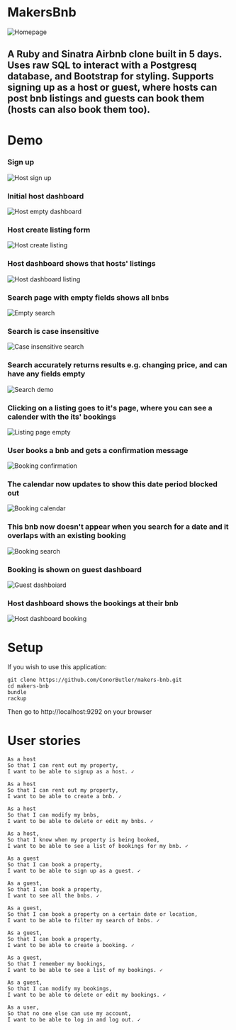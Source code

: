 # MakersBnb

![Homepage](https://i.gyazo.com/f139543830828125a449553a73d90427.jpg)

## A Ruby and Sinatra Airbnb clone built in 5 days. Uses raw SQL to interact with a Postgresq database, and Bootstrap for styling. Supports signing up as a host or guest, where hosts can post bnb listings and guests can book them (hosts can also book them too).

# Demo

### Sign up

![Host sign up](https://i.gyazo.com/15142bc7b4d79a1e237b9384e94ce592.png)

### Initial host dashboard

![Host empty dashboard](https://i.gyazo.com/721c27f091dd7a089988ea8573646142.png)

### Host create listing form

![Host create listing](https://i.gyazo.com/0c7e170dff8617c88b0dc4c279a12a08.png)

### Host dashboard shows that hosts' listings

![Host dashboard listing](https://i.gyazo.com/3c0b7a853bcc87b53c060b6e66fc7a46.png)

### Search page with empty fields shows all bnbs

![Empty search](https://i.gyazo.com/5b0eadb0ce8f793fdda69d7ed0917cba.gif)

### Search is case insensitive

![Case insensitive search](https://i.gyazo.com/e5e13b20a7ceb03307bba0dd748a6c57.gif)

### Search accurately returns results e.g. changing price, and can have any fields empty

![Search demo](https://i.gyazo.com/72ff90faea86cd6c6b416c4b2f4d5b5f.gif)

### Clicking on a listing goes to it's page, where you can see a calender with the its' bookings

![Listing page empty](https://i.gyazo.com/58e67c95baf160df66c27cae4a3d9178.gif)

### User books a bnb and gets a confirmation message

![Booking confirmation](https://i.gyazo.com/8c26bf2c0b69a9c7b34f0ef4d0d02854.gif)

### The calendar now updates to show this date period blocked out

![Booking calendar](https://i.gyazo.com/96cf0d64d996ffcc49b0924cd1aafe0d.png)

### This bnb now doesn't appear when you search for a date and it overlaps with an existing booking

![Booking search](https://i.gyazo.com/1ceddf2216903418295e40f1c1484dbc.gif)

### Booking is shown on guest dashboard

![Guest dashboiard](https://i.gyazo.com/fc4a3a577d3dd572bdea2deac863b1dd.jpg)

### Host dashboard shows the bookings at their bnb

![Host dashboard booking](https://i.gyazo.com/7c6893fa554ad8f06ee51f9ea04a9fa2.jpg)

# Setup

If you wish to use this application:

```
git clone https://github.com/ConorButler/makers-bnb.git
cd makers-bnb
bundle
rackup
```

Then go to http://localhost:9292 on your browser

# User stories

```
As a host
So that I can rent out my property,
I want to be able to signup as a host. ✓

As a host
So that I can rent out my property,
I want to be able to create a bnb. ✓

As a host
So that I can modify my bnbs,
I want to be able to delete or edit my bnbs. ✓

As a host,
So that I know when my property is being booked,
I want to be able to see a list of bookings for my bnb. ✓

As a guest
So that I can book a property,
I want to be able to sign up as a guest. ✓

As a guest,
So that I can book a property,
I want to see all the bnbs. ✓

As a guest,
So that I can book a property on a certain date or location,
I want to be able to filter my search of bnbs. ✓

As a guest,
So that I can book a property,
I want to be able to create a booking. ✓

As a guest,
So that I remember my bookings,
I want to be able to see a list of my bookings. ✓

As a guest,
So that I can modify my bookings,
I want to be able to delete or edit my bookings. ✓

As a user,
So that no one else can use my account,
I want to be able to log in and log out. ✓

```
